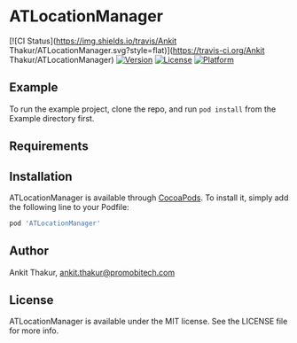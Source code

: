# ATLocationManager

[![CI Status](https://img.shields.io/travis/Ankit Thakur/ATLocationManager.svg?style=flat)](https://travis-ci.org/Ankit Thakur/ATLocationManager)
[![Version](https://img.shields.io/cocoapods/v/ATLocationManager.svg?style=flat)](https://cocoapods.org/pods/ATLocationManager)
[![License](https://img.shields.io/cocoapods/l/ATLocationManager.svg?style=flat)](https://cocoapods.org/pods/ATLocationManager)
[![Platform](https://img.shields.io/cocoapods/p/ATLocationManager.svg?style=flat)](https://cocoapods.org/pods/ATLocationManager)

## Example

To run the example project, clone the repo, and run `pod install` from the Example directory first.

## Requirements

## Installation

ATLocationManager is available through [CocoaPods](https://cocoapods.org). To install
it, simply add the following line to your Podfile:

```ruby
pod 'ATLocationManager'
```

## Author

Ankit Thakur, ankit.thakur@promobitech.com

## License

ATLocationManager is available under the MIT license. See the LICENSE file for more info.
